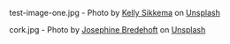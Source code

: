 test-image-one.jpg - Photo by <a href="https://unsplash.com/@kellysikkema?utm_content=creditCopyText&utm_medium=referral&utm_source=unsplash">Kelly Sikkema</a> on <a href="https://unsplash.com/photos/black-arrow-sign-on-white-brick-wall-vSNy_bWa5AE?utm_content=creditCopyText&utm_medium=referral&utm_source=unsplash">Unsplash</a>

cork.jpg - Photo by <a href="https://unsplash.com/@sibilant?utm_content=creditCopyText&utm_medium=referral&utm_source=unsplash">Josephine Bredehoft</a> on <a href="https://unsplash.com/photos/a-close-up-view-of-a-brown-surface-KsAo8ouBn8A?utm_content=creditCopyText&utm_medium=referral&utm_source=unsplash">Unsplash</a>
